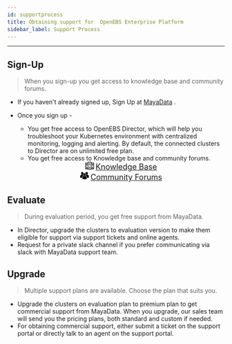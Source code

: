 ```yaml
---
id: supportprocess
title: Obtaining support for  OpenEBS Enterprise Platform
sidebar_label: Support Process
---
```


------



## Sign-Up 

> When you sign-up you get access to knowledge base and community forums.

- If you haven't already signed up, Sign Up at [MayaData](https://account.mayadata.io) . 
- Once you sign up -
  - You get free access to OpenEBS Director, which will help you troubleshoot your Kubernetes environment with centralized monitoring, logging and alerting. By default, the connected clusters to Director are on unlimited free plan. 
  - You get free access to Knowledge base and community forums. 

  <div align="center">
    <img src="/docs/assets/general/kb.png" alt="Knowledge Base" style="width:20px;"> <a href="" target="_blank"> <font size="4">Knowledge Base</font></a>
  </div>

  <div align="center">
  <img src="/docs/assets/general/users.png" alt="Community forums" style="width:20px;"> <a href="" target="_blank"> <font size="4">Community Forums</font></a>
  </div>

## Evaluate 

> During evaluation period, you get free support from MayaData.

- In Director, upgrade the clusters to evaluation version to make them eligible for support via support tickets and online agents.
- Request for a private slack channel if you prefer communicating via slack with MayaData support team.

## Upgrade

> Multiple support plans are available. Choose the plan that suits you.

- Upgrade the clusters on evaluation plan to premium plan to get commercial support from MayaData. When you upgrade, our sales team will send you the pricing plans, both standard and custom if needed.
- For obtaining commercial support, either submit a ticket on the support portal or directly talk to an agent on the support portal.





